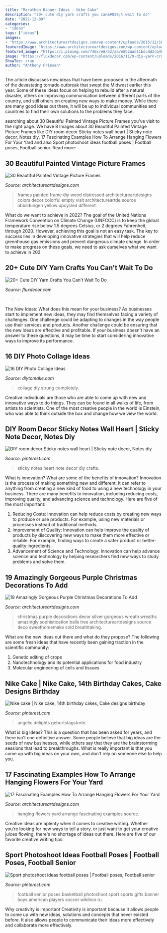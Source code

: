 ```yaml
---
title: "Marathon Banner Ideas - Nike Cake"
description: "20+ cute diy yarn crafts you can&#039;t wait to do"
date: "2022-12-09"
categories:
- "ideas"
tags: ["ideas"]
images:
- "https://www.architectureartdesigns.com/wp-content/uploads/2015/12/105-630x840.jpg"
featuredImage: "https://www.architectureartdesigns.com/wp-content/uploads/2014/01/1430.jpg"
featured_image: "https://i.pinimg.com/736x/e8/b2/aa/e8b2aad11bdcdd2cb40a991c6cf0d2a2.jpg"
image: "https://fluxdecor.com/wp-content/uploads/2016/11/9-diy-yarn-crafts.jpg"
ShowToc: true
author: "Anthony Friesen"
---
```



The article discusses new ideas that have been proposed in the aftermath of the devastating tornado outbreak that swept the Midwest earlier this year. Some of these ideas focus on helping to rebuild after a natural disaster, others on improving communication between different parts of the country, and still others on creating new ways to make money. While there are many good ideas out there, it will be up to individual communities and countries to find their own solutions to the problems they face.

	

		
searching about 30 Beautiful Painted Vintage Picture Frames you've visit to the right page. We have 8 Images about 30 Beautiful Painted Vintage Picture Frames like DIY room decor Sticky notes wall heart | Sticky note decor, Notes diy, 17 Fascinating Examples How To Arrange Hanging Flowers For Your Yard and also Sport photoshoot ideas football poses | Football poses, Football senior. Read more:
		
    
## 30 Beautiful Painted Vintage Picture Frames

<img loading=lazy src="https://www.architectureartdesigns.com/wp-content/uploads/2014/01/1430.jpg" onerror="this.onerror=null;this.src='https://tse1.mm.bing.net/th?id=OIP.QuHiIr_bVGPAZS42vYJ6uQHaJ4&amp;pid=15.1';" alt="30 Beautiful Painted Vintage Picture Frames">

_Source: architectureartdesigns.com_

>frames painted frame diy wood distressed architectureartdesigns colors decor colorful empty visit architectureartde source abbildungen yellow upcycled different. 

	

What do we want to achieve in 2022?
The goal of the United Nations Framework Convention on Climate Change (UNFCCC) is to keep the global temperature rise below 1.5 degrees Celsius, or 2 degrees Fahrenheit, through 2020. However, achieving this goal is not an easy task. The key to success lies in developing innovative strategies that will help reduce greenhouse gas emissions and prevent dangerous climate change. In order to make progress on these goals, we need to ask ourselves what we want to achieve in 202
    
## 20+ Cute DIY Yarn Crafts You Can&#039;t Wait To Do

<img loading=lazy src="https://fluxdecor.com/wp-content/uploads/2016/11/9-diy-yarn-crafts.jpg" onerror="this.onerror=null;this.src='https://tse2.mm.bing.net/th?id=OIP.R5DXJ-V9TCUonSbk44qD6wHaLH&amp;pid=15.1';" alt="20+ Cute DIY Yarn Crafts You Can&#039;t Wait To Do">

_Source: fluxdecor.com_

>. 

	

The New Ideas: What does this mean for your business?
As businesses start to implement new ideas, they may find themselves facing a variety of challenges. One challenge could be adapting to changes in the way people use their services and products. Another challenge could be ensuring that the new ideas are effective and profitable. If your business doesn't have an answer to these questions, it may be time to start considering innovative ways to improve its performance.

    
## 16 DIY Photo Collage Ideas

<img loading=lazy src="https://www.diytomake.com/wp-content/uploads/2015/10/DIY-Strung-up-Photo-collage-wall.jpg" onerror="this.onerror=null;this.src='https://tse1.mm.bing.net/th?id=OIP.jT7nZjJH4WNU8ApI1w5kqQHaLH&amp;pid=15.1';" alt="16 DIY Photo Collage Ideas">

_Source: diytomake.com_

>collage diy strung completely. 

	

Creative individuals are those who are able to come up with new and innovative ways to do things. They can be found in all walks of life, from artists to scientists. One of the most creative people in the world is Einstein, who was able to think outside the box and change how we view the world.

    
## DIY Room Decor Sticky Notes Wall Heart | Sticky Note Decor, Notes Diy

<img loading=lazy src="https://i.pinimg.com/736x/a5/0b/4d/a50b4d4130646ebd6973e3b52ebdd6a0.jpg" onerror="this.onerror=null;this.src='https://tse2.mm.bing.net/th?id=OIP.Xz-KwkqpvUKmGdNfuAiO8gHaJ3&amp;pid=15.1';" alt="DIY room decor Sticky notes wall heart | Sticky note decor, Notes diy">

_Source: pinterest.com_

>sticky notes heart note decor diy crafts. 

	

What is innovation? What are some of the benefits of innovation?
Innovation is the process of making something new and different. It can refer to anything from creating a new kind of food to using a new technology in your business. There are many benefits to innovation, including reducing costs, improving quality, and advancing science and technology. Here are five of the most important: 
1. Reducing Costs: Innovation can help reduce costs by creating new ways to produce or use products. For example, using new materials or processes instead of traditional methods.
2. Improvement of Quality: Innovation can help improve the quality of products by discovering new ways to make them more effective or reliable. For example, finding ways to create a safer product or better-quality ingredients.
3. Advancement of Science and Technology: Innovation can help advance science and technology by helping researchers find new ways to study problems and solve them.

    
## 19 Amazingly Gorgeous Purple Christmas Decorations To Add

<img loading=lazy src="https://www.architectureartdesigns.com/wp-content/uploads/2015/12/105-630x840.jpg" onerror="this.onerror=null;this.src='https://tse1.mm.bing.net/th?id=OIP.XPcdc98DMpNWCRpK2rQXMgHaJ4&amp;pid=15.1';" alt="19 Amazingly Gorgeous Purple Christmas Decorations To Add">

_Source: architectureartdesigns.com_

>christmas purple decorations decor silver gorgeous wreath wreaths amazingly sophistication balls tree architectureartdesigns source deco sweethomemake sold breathtaking. 

	

What are the new ideas out there and what do they propose?
The following are some fresh ideas that have recently been gaining traction in the scientific community: 
1. Genetic editing of crops
2. Nanotechnology and its potential applications for food industry
3. Molecular engineering of cells and tissues 

    
## Nike Cake | Nike Cake, 14th Birthday Cakes, Cake Designs Birthday

<img loading=lazy src="https://i.pinimg.com/736x/e8/b2/aa/e8b2aad11bdcdd2cb40a991c6cf0d2a2.jpg" onerror="this.onerror=null;this.src='https://tse3.mm.bing.net/th?id=OIP.Nwj8TmvghDQwS5kJCP-n3QHaKp&amp;pid=15.1';" alt="Nike cake | Nike cake, 14th birthday cakes, Cake designs birthday">

_Source: pinterest.com_

>angelic delights geburtstagstorte. 

	

What is big ideas?
This is a question that has been asked for years, and there isn't one definitive answer. Some people believe that big ideas are the seeds of new businesses, while others say that they are the brainstorming sessions that lead to breakthroughs. What is really important is that you come up with big ideas on your own, and don't rely on someone else to help you.

    
## 17 Fascinating Examples How To Arrange Hanging Flowers For Your Yard

<img loading=lazy src="https://www.architectureartdesigns.com/wp-content/uploads/2016/08/16-34.jpg" onerror="this.onerror=null;this.src='https://tse4.mm.bing.net/th?id=OIP.RxJRx-jbYwUGrhjQEXAwogHaLH&amp;pid=15.1';" alt="17 Fascinating Examples How To Arrange Hanging Flowers For Your Yard">

_Source: architectureartdesigns.com_

>hanging flowers yard arrange fascinating examples source. 

	

Creative ideas are aplenty when it comes to creative writing. Whether you're looking for new ways to tell a story, or just want to get your creative juices flowing, there's no shortage of ideas out there. Here are five of our favorite creative writing tips: 

    
## Sport Photoshoot Ideas Football Poses | Football Poses, Football Senior

<img loading=lazy src="https://i.pinimg.com/736x/15/1f/6b/151f6b33360f78f6b5c789e2d70f0e93.jpg" onerror="this.onerror=null;this.src='https://tse3.mm.bing.net/th?id=OIP.eevLqsTSJwf-aw9Pag3h2AAAAA&amp;pid=15.1';" alt="Sport photoshoot ideas football poses | Football poses, Football senior">

_Source: pinterest.com_

>football senior poses basketball photoshoot sport sports gifts banner boys american players soccer wikihoo ru. 

	

Why creativity is important
Creativity is important because it allows people to come up with new ideas, solutions and concepts that never existed before. It also allows people to communicate their ideas more effectively and collaborate more effectively.


